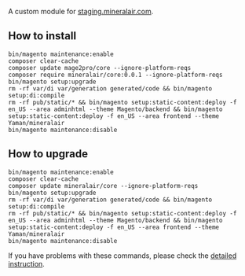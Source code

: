 A custom module for [staging.mineralair.com](https://staging.mineralair.com).

## How to install
```
bin/magento maintenance:enable
composer clear-cache
composer update mage2pro/core --ignore-platform-reqs 
composer require mineralair/core:0.0.1 --ignore-platform-reqs
bin/magento setup:upgrade
rm -rf var/di var/generation generated/code && bin/magento setup:di:compile
rm -rf pub/static/* && bin/magento setup:static-content:deploy -f en_US --area adminhtml --theme Magento/backend && bin/magento setup:static-content:deploy -f en_US --area frontend --theme Yaman/mineralair
bin/magento maintenance:disable
```

## How to upgrade
```
bin/magento maintenance:enable
composer clear-cache
composer update mineralair/core --ignore-platform-reqs
bin/magento setup:upgrade
rm -rf var/di var/generation generated/code && bin/magento setup:di:compile
rm -rf pub/static/* && bin/magento setup:static-content:deploy -f en_US --area adminhtml --theme Magento/backend && bin/magento setup:static-content:deploy -f en_US --area frontend --theme Yaman/mineralair
bin/magento maintenance:disable
```

If you have problems with these commands, please check the [detailed instruction](https://mage2.pro/t/263).